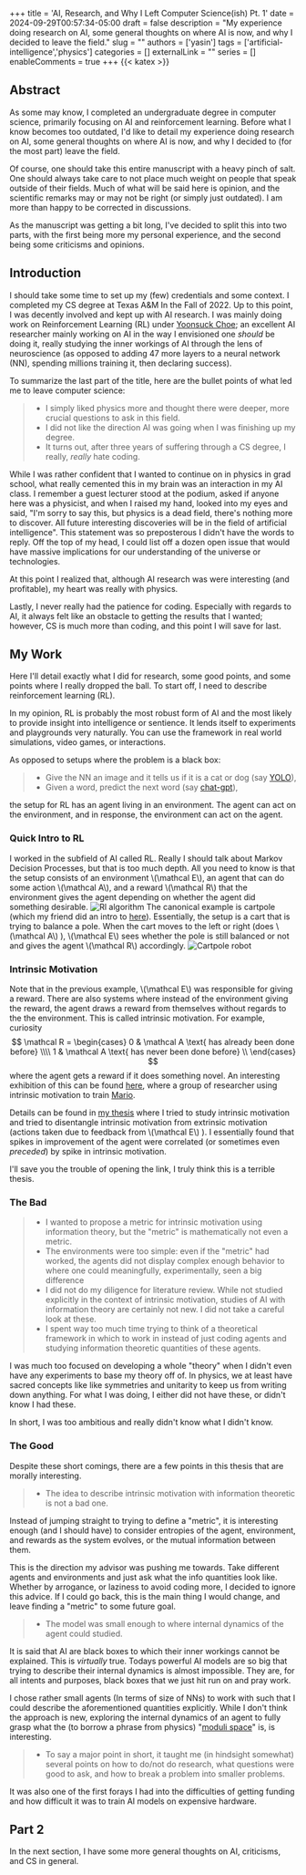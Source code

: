 +++
title = 'AI, Research, and Why I Left Computer Science(ish) Pt. 1'
date = 2024-09-29T00:57:34-05:00
draft = false
description = "My experience doing research on AI, some general thoughts on where AI is now, and why I decided to leave the field."
slug = ""
authors = ['yasin']
tags = ['artificial-intelligence','physics']
categories = []
externalLink = ""
series = []
enableComments = true
+++
{{< katex >}}


## Abstract

As some may know, I completed an undergraduate degree in computer science, primarily focusing on AI and reinforcement learning. Before what I know becomes too outdated, I'd like to detail my experience doing research on AI, some general thoughts on where AI is now, and why I decided to (for the most part) leave the field.

Of course, one should take this entire manuscript with a heavy pinch of salt. One should always take care to not place much weight on people that speak outside of their fields. Much of what will be said here is opinion, and the scientific remarks may or may not be right (or simply just outdated). I am more than happy to be corrected in discussions.

As the manuscript was getting a bit long, I've decided to split this into two parts, with the first being more my personal experience, and the second being some criticisms and opinions.

## Introduction

I should take some time to set up my (few) credentials and some context. I completed my CS degree at Texas A&M In the Fall of 2022. Up to this point, I was decently involved and kept up with AI research. I was mainly doing work on Reinforcement Learning (RL) under [Yoonsuck Choe](https://yschoe.github.io/); an excellent AI researcher mainly working on AI in the way I envisioned one *should* be doing it, really studying the inner workings of AI through the lens of neuroscience (as opposed to adding 47 more layers to a neural network (NN), spending millions training it, then declaring success). 

To summarize the last part of the title, here are the bullet points of what led me to leave computer science:
>- I simply liked physics more and thought there were deeper, more crucial questions to ask in this field.
>- I did not like the direction AI was going when I was finishing up my degree.
>- It turns out, after three years of suffering through a CS degree, I really, *really* hate coding.

While I was rather confident that I wanted to continue on in physics in grad school, what really cemented this in my brain was an interaction in my AI class. I remember a guest lecturer stood at the podium, asked if anyone here was a physicist, and when I raised my hand, looked into my eyes and said, "I'm sorry to say this, but physics is a dead field, there's nothing more to discover. All future interesting discoveries will be in the field of artificial intelligence". This statement was so preposterous I didn't have the words to reply. Off the top of my head, I could list off a dozen open issue that would have massive implications for our understanding of the universe or technologies. 

At this point I realized that, although AI research was were interesting (and profitable), my heart was really with physics.

Lastly, I never really had the patience for coding. Especially with regards to AI, it always felt like an obstacle to getting the results that I wanted; however, CS is much more than coding, and this point I will save for last.
## My Work

Here I'll detail exactly what I did for research, some good points, and some points where I really dropped the ball. To start off, I need to describe reinforcement learning (RL). 

In my opinion, RL is probably the most robust form of AI and the most likely to provide insight into intelligence or sentience.  It lends itself to experiments and playgrounds very naturally. You can use the framework in real world simulations, video games, or interactions.

As opposed to setups where the problem is a black box:
> - Give the NN an image and it tells us if it is a cat or dog (say [YOLO](https://arxiv.org/abs/1506.02640)),
> - Given a word, predict the next word (say [chat-gpt](https://openai.com/index/chatgpt/)),

the setup for RL has an agent living in an environment. The agent can act on the environment, and in response, the environment can act on the agent.
### Quick Intro to RL

I worked in the subfield of AI called RL. Really I should talk about Markov Decision Processes, but that is too much depth. All you need to know is that the setup consists of an environment \\(\mathcal E\\), an agent that can do some action \\(\mathcal A\\), and a reward \\(\mathcal R\\) that the environment gives the agent depending on whether the agent did something desirable. 
![Rl algorithm](/posts/compsci/img/RL.png)
The canonical example is cartpole (which my friend did an intro to [here](https://vajralakushal.github.io/posts/basic-rl/cart-pole/)). Essentially, the setup is a cart that is trying to balance a pole. When the cart moves to the left or right (does \\(\mathcal A\\) ), \\(\mathcal E\\) sees whether the pole is still balanced or not and gives the agent \\(\mathcal R\\) accordingly. 
![Cartpole robot](/posts/compsci/img/cart_pole.gif)


### Intrinsic Motivation

Note that in the previous example, \\(\mathcal E\\) was responsible for giving a reward. There are also systems where instead of the environment giving the reward, the agent draws a reward from themselves without regards to the the environment. This is called intrinsic motivation. For example, curiosity $$ \mathcal R = 
\begin{cases} 
      0 & \mathcal A \text{ has already been done before} \\\\
      1 & \mathcal A \text{ has never been done before} \\
   \end{cases}
$$ where the agent gets a reward if it does something novel. An interesting exhibition of this can be found [here](https://pathak22.github.io/noreward-rl/), where a group of researcher using intrinsic motivation to train [Mario](https://youtu.be/J3FHOyhUn3A?si=MLqWpekOc8MbTnCh).

Details can be found in [my thesis](https://oaktrust.library.tamu.edu/items/05fef447-455f-475e-b9d4-7c47d879c53e) where I tried to study intrinsic motivation and tried to disentangle intrinsic motivation from extrinsic motivation (actions taken due to feedback from \\(\mathcal E\\) ). I essentially found that spikes in improvement of the agent were correlated (or sometimes even *preceded*) by spike in intrinsic motivation.

I'll save you the trouble of opening the link, I truly think this is a terrible thesis.

### The Bad 
> - I wanted to propose a metric for intrinsic motivation using information theory, but the "metric" is mathematically not even a metric.
> - The environments were too simple: even if the "metric" had worked, the agents did not display complex enough behavior to where one could meaningfully, experimentally, seen a big difference
> - I did not do my diligence for literature review. While not studied explicitly in the context of intrinsic motivation, studies of AI with information theory are certainly not new. I did not take a careful look at these.
> - I spent way too much time trying to think of a theoretical framework in which to work in instead of just coding agents and studying information theoretic quantities of these agents. 

I was much too focused on developing a whole "theory" when I didn't even have any experiments to base my theory off of. In physics, we at least have sacred concepts like like symmetries and unitarity to keep us from writing down anything. For what I was doing, I either did not have these, or didn't know I had these.

In short, I was too ambitious and really didn't know what I didn't know.

### The Good
Despite these short comings, there are a few points in this thesis that are morally interesting.
> - The idea to describe intrinsic motivation with information theoretic is not a bad one.

Instead of jumping straight to trying to define a "metric", it is interesting enough (and I should have) to consider entropies of the agent, environment, and rewards as the system evolves, or the mutual information between them. 

This is the direction my advisor was pushing me towards. Take different agents and environments and just ask what the info quantities look like. Whether by arrogance, or laziness to avoid coding more, I decided to ignore this advice. If I could go back, this is the main thing I would change, and leave finding a "metric" to some future goal. 

> - The model was small enough to where internal dynamics of the agent could studied.

It is said that AI are black boxes to which their inner workings cannot be explained. This is *virtually* true. Todays powerful AI models are so big that trying to describe their internal dynamics is almost impossible. They are, for all intents and purposes, black boxes that we just hit run on and pray work.

I chose rather small agents (In terms of size of NNs) to work with such that I could describe the aforementioned quantities explicitly. While I don't think the approach is new, exploring the internal dynamics of an agent to fully grasp what the (to borrow a phrase from physics) "[moduli space](https://en.wikipedia.org/wiki/Moduli_space)" is, is interesting. 

> - To say a major point in short, it taught me (in hindsight somewhat) several points on how to do/not do research, what questions were good to ask, and how to break a problem into smaller problems.

It was also one of the first forays I had into the difficulties of getting funding and how difficult it was to train AI models on expensive hardware.

## Part 2
In the next section, I have some more general thoughts on AI, criticisms, and CS in general.

